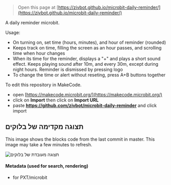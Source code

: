 
> Open this page at [https://zivbot.github.io/microbit-daily-reminder/](https://zivbot.github.io/microbit-daily-reminder/)

A daily reminder microbit.

Usage:
- On turning on, set time (hours, minutes), and hour of reminder (rounded)
- Keeps track on time, filling the screen as an hour passes, and scrolling time when hour changes
- When its time for the reminder, displays a "+" and plays a short sound effect. Keeps playing sound after 10m, and every 30m, except during night hours.
  Reminder is dismissed by pressing logo
- To change the time or alert without reseting, press A+B buttons together





To edit this repository in MakeCode.

* open [https://makecode.microbit.org/](https://makecode.microbit.org/)
* click on **Import** then click on **Import URL**
* paste **https://github.com/zivbot/microbit-daily-reminder** and click import

## תצוגה מקדימה של בלוקים

This image shows the blocks code from the last commit in master.
This image may take a few minutes to refresh.

![תצוגה מעובדת של בלוקים](https://github.com/zivbot/microbit-daily-reminder/raw/master/.github/makecode/blocks.png)

#### Metadata (used for search, rendering)

* for PXT/microbit
<script src="https://makecode.com/gh-pages-embed.js"></script><script>makeCodeRender("{{ site.makecode.home_url }}", "{{ site.github.owner_name }}/{{ site.github.repository_name }}");</script>

